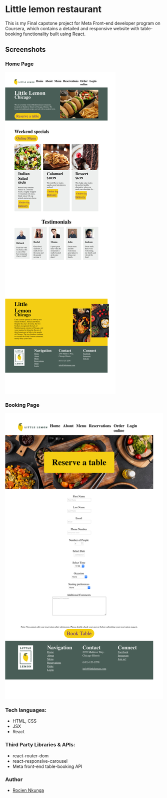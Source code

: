 # Little lemon restaurant
This is my Final capstone project for Meta Front-end developer program on Coursera, which contains a detailed and responsive website with table-booking functionality built using React.

## Screenshots

### Home Page

![Screenshot](./Homepage.png)

### Booking Page

![Screenshot](./Reservationpage.jpg)

### Tech languages:

- HTML, CSS
- JSX
- React

### Third Party Libraries & APIs:

- react-router-dom
- react-responsive-carousel
- Meta front-end table-booking API


### Author

- [Rocien Nkunga](https://github.com/Rocien)